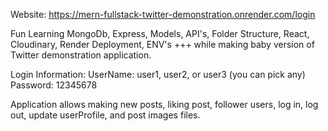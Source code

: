 Website: https://mern-fullstack-twitter-demonstration.onrender.com/login

Fun Learning MongoDb, Express, Models, API's, Folder Structure, React, Cloudinary, Render Deployment, ENV's +++ while making baby version of Twitter demonstration application. 

Login Information: 
UserName: user1, user2, or user3 (you can pick any)
Password: 12345678

Application allows making new posts, liking post, follower users, log in, log out, update userProfile, and post images files. 

